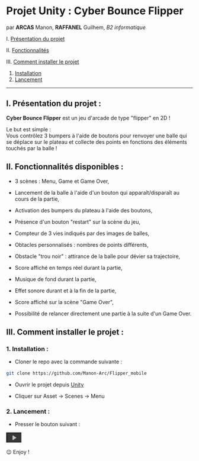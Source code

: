 # Projet Unity : Cyber Bounce Flipper

par **ARCAS** Manon, **RAFFANEL** Guilhem,  *B2 informatique*

I. [Présentation du projet](#i-présentation-du-projet)

II. [Fonctionnalités](#ii-fonctionnalités-disponibles)

III. [Comment installer le projet](#iii-comment-installer-le-projet)
1. [Installation](#1-installation)
2. [Lancement](#2-lancement)

____

## I. Présentation du projet :

**Cyber Bounce Flipper** est un jeu d'arcade de type "flipper" en 2D !<br>

Le but est simple : <br>
Vous contrôlez 3 bumpers à l'aide de boutons pour renvoyer une balle qui se déplace sur le plateau et collecte des points en fonctions des éléments touchés par la balle !<br>

## II. Fonctionnalités disponibles :

- 3 scènes : Menu, Game et Game Over,

- Lancement de la balle à l'aide d'un bouton qui apparaît/disparaît au cours de la partie, 

- Activation des bumpers du plateau à l'aide des boutons,

- Présence d'un bouton "restart" sur la scène du jeu,

- Compteur de 3 vies indiqués par des images de balles,

- Obtacles personnalisés : nombres de points différents,

- Obstacle "trou noir" : attirance de la balle pour dévier sa trajectoire,

- Score affiché en temps réel durant la partie,

- Musique de fond durant la partie,

- Effet sonore durant et à la fin de la partie,

- Score affiché sur la scène "Game Over",

- Possibilité de relancer directement une partie à la suite d'un Game Over.

## III. Comment installer le projet :

### 1. Installation :

- Cloner le repo avec la commande suivante :
```bash
git clone https://github.com/Manon-Arc/Flipper_mobile
```
- Ouvrir le projet depuis [Unity](https://unity.com/fr/download)

- Cliquer sur Asset -> Scenes -> Menu

### 2. Lancement :

- Presser le bouton suivant :

![button](./img/button.png)

😉 Enjoy !